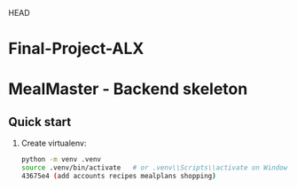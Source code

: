 HEAD
# Final-Project-ALX

# MealMaster - Backend skeleton

## Quick start

1. Create virtualenv:
   ```bash
   python -m venv .venv
   source .venv/bin/activate   # or .venv\\Scripts\\activate on Windows
   43675e4 (add accounts recipes mealplans shopping)
